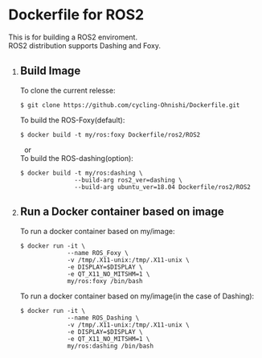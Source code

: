 # Dockerfile for ROS2
This is for building a ROS2 enviroment.  
ROS2 distribution supports Dashing and Foxy.

1. ## Build Image
    To clone the current relesse:
    ```bash:bash
    $ git clone https://github.com/cycling-Ohnishi/Dockerfile.git
    ```
    To build the ROS-Foxy(default):
    ```bash:bash
    $ docker build -t my/ros:foxy Dockerfile/ros2/ROS2
    ```
    &nbsp;&nbsp;or  
    To build the ROS-dashing(option):
    ```bash:bash
    $ docker build -t my/ros:dashing \
                   --build-arg ros2_ver=dashing \
                   --build-arg ubuntu_ver=18.04 Dockerfile/ros2/ROS2
    ```

2. ## Run a Docker container based on image
    To run a docker container based on my/image:
    ```bash:bash
    $ docker run -it \
                 --name ROS_Foxy \
                 -v /tmp/.X11-unix:/tmp/.X11-unix \
                 -e DISPLAY=$DISPLAY \
                 -e QT_X11_NO_MITSHM=1 \
                 my/ros:foxy /bin/bash
    ```
    To run a docker container based on my/image(in the case of Dashing):
    ```bash:bash
    $ docker run -it \
                 --name ROS_Dashing \
                 -v /tmp/.X11-unix:/tmp/.X11-unix \
                 -e DISPLAY=$DISPLAY \
                 -e QT_X11_NO_MITSHM=1 \
                 my/ros:dashing /bin/bash
    ```